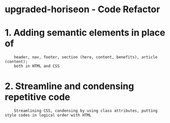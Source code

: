 # upgraded-horiseon - Code Refactor

# 1. Adding semantic elements in place of <div>
        header, nav, footer, section (hero, content, benefits), article (content);
        both in HTML and CSS 
# 2. Streamline and condensing repetitive code
        Streamlining CSS, condensing by using class attributes, putting style codes in logical order with HTML 
